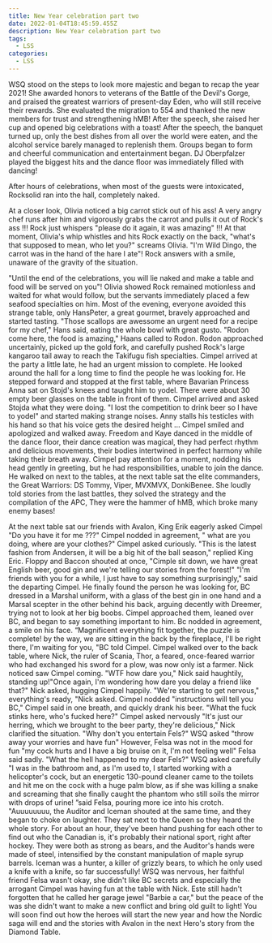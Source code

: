 ```yaml
---
title: New Year celebration part two
date: 2022-01-04T18:45:59.455Z
description: New Year celebration part two
tags:
  - LSS
categories:
  - LSS
---
```

WSQ stood on the steps to look more majestic and began to recap the year 2021!
She awarded honors to veterans of the Battle of the Devil's Gorge, and praised the greatest warriors of present-day Eden, who will still receive their rewards. She evaluated the migration to 554 and thanked the new members for trust and strengthening hMB!
After the speech, she raised her cup and opened big celebrations with a toast!
After the speech, the banquet turned up, only the best dishes from all over the world were eaten, and the alcohol service barely managed to replenish them.
Groups began to form and cheerful communication and entertainment began.
DJ Oberpfalzer played the biggest hits and the dance floor was immediately filled with dancing!

After hours of celebrations, when most of the guests were intoxicated, Rocksolid ran into the hall, completely naked.


At a closer look, Olivia noticed a big carrot stick out of his ass! A very angry chef runs after him and vigorously grabs the carrot and pulls it out of Rock's ass !!!
Rock just whispers "please do it again, it was amazing" !!!
At that moment, Olivia's whip whistles and hits Rock exactly on the back, "what's that supposed to mean, who let you?" screams Olivia. "I'm Wild Dingo, the carrot was in the hand of the hare I ate"! Rock answers with a smile, unaware of the gravity of the situation.


"Until the end of the celebrations, you will lie naked and make a table and food will be served on you"! Olivia showed
Rock remained motionless and waited for what would follow, but the servants immediately placed a few seafood specialties on him.
Most of the evening, everyone avoided this strange table, only HansPeter, a great gourmet, bravely approached and started tasting. "Those scallops are awessome an urgent need for a recipe for my chef," Hans said, eating the whole bowl with great gusto.
"Rodon come here, the food is amazing," Haans called to Rodon.
Rodon approached uncertainly, picked up the gold fork, and carefully pushed Rock's large kangaroo tail away to reach the Takifugu fish specialties.
Cimpel arrived at the party a little late, he had an urgent mission to complete. He looked around the hall for a long time to find the people he was looking for.
He stepped forward and stopped at the first table, where Bavarian Princess Anna sat on Stojd's knees  and taught him to yodel. There were about 30 empty beer glasses on the table in front of them. Cimpel arrived and asked Stojda what they were doing. "I lost the competition to drink beer so I have to yodel" and started making strange noises. Anny stalls his testicles with his hand so that his voice gets the desired height ...
Cimpel smiled and apologized and walked away.
Freedom and Kaye danced in the middle of the dance floor, their dance creation was magical, they had perfect rhythm and delicious movements, their bodies intertwined in perfect harmony while taking their breath away.
Cimpel pay attention for a moment, nodding his head gently in greeting, but he had responsibilities, unable to join the dance.
He walked on next to the tables, at the next table sat the elite commanders, the Great Warriors: DS Tommy, Viper, MVXMVX, DonkiBenee. She loudly told stories from the last battles, they solved the strategy and the compilation of the APC, They were the hammer of hMB, which broke many enemy bases!

At the next table sat our friends with Avalon, King Erik eagerly asked Cimpel "Do you have it for me ???"
Cimpel nodded in agreement, " what are you doing, where are your clothes?" Cimpel asked curiously.
"This is the latest fashion from Andersen, it will be a big hit of the ball season," replied King Eric.
Floppy and Baccon shouted at once, "Cimple sit down, we have great English beer, good gin and we're telling our stories from the forest!"
"I'm friends with you for a while, I just have to say something surprisingly," said the departing Cimpel.
He finally found the person he was looking for, BC dressed in a Marshal uniform, with a glass of the best gin in one hand and a Marsal scepter in the other behind his back, arguing decently with Dreemer, trying not to look at her big boobs.
Cimpel approached them, leaned over BC, and began to say something important to him. Bc nodded in agreement, a smile on his face. “Magnificent everything fit together, the puzzle is complete! by the way, we are sitting in the back by the fireplace, I'll be right there, I'm waiting for you, "BC told Cimpel.
Cimpel walked over to the back table, where Nick, the ruler of Scania, Thor, a feared, once-feared warrior who had exchanged his sword for a plow, was now only ist a farmer.
Nick noticed saw Cimpel coming.
"WTF how dare you," Nick said haughtily, standing up!"Once again, I'm wondering how dare you delay a friend like that?" Nick asked, hugging Cimpel happily.
"We're starting to get nervous," everything's ready, "Nick asked.
Cimpel nodded "instructions will tell you BC," Cimpel said in one breath, and quickly drank his beer.
"What the fuck stinks here, who's fucked here?" Cimpel asked nervously
"It's just our herring, which we brought to the beer party, they're delicious," Nick clarified the situation.
"Why don't you entertain Fels?" WSQ asked "throw away your worries and have fun"
However, Felsa was not in the mood for fun "my cock hurts and I have a big bruise on it, I'm not feeling well" Felsa said sadly.
"What the hell happened to my dear Fels?" WSQ asked carefully
"I was in the bathroom and, as I'm used to, I started working with a helicopter's cock, but an energetic 130-pound cleaner came to the toilets and hit me on the cock with a huge palm blow, as if she was killing a snake and screaming that she finally caught the phantom who still soils the mirror with drops of urine! ”said Felsa, pouring more ice into his crotch.
"Auuuuuuuu, the Auditor and Iceman shouted at the same time, and they began to choke on laughter. They sat next to the Queen so they heard the whole story.
For about an hour, they've been hand pushing for each other to find out who the Canadian is, it's probably their national sport, right after hockey. They were both as strong as bears, and the Auditor's hands were made of steel, intensified by the constant manipulation of maple syrup barrels.
Iceman was a hunter, a killer of grizzly bears, to which he only used a knife with a knife, so far successfully!
WSQ was nervous, her faithful friend Felsa wasn't okay, she didn't like BC secrets and especially the arrogant Cimpel was having fun at the table with Nick. Este still hadn't forgotten that he called her garage jewel "Barbie a car," but the peace of the  was she didn't want to make a new conflict and bring old guilt to light!
You will soon find out how the heroes will start the new year and how the Nordic saga will end and the stories with Avalon in the next Hero's story from the Diamond Table.
